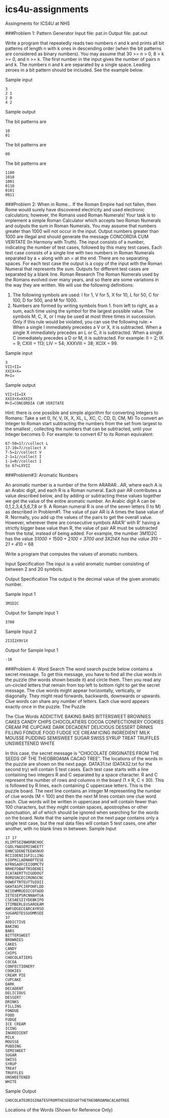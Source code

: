 # ics4u-assignments
Assingments for ICS4U at NHS

###Problem 1: Pattern Generator
Input file: pat.in 
Output file: pat.out

Write a program that repeatedly reads two numbers n and k and prints all bit patterns of length n with k ones in descending order (when the bit patterns are considered as binary numbers). You may assume that 30 >= n > 0, 8 > k >= 0, and n >= k. The first number in the input gives the number of pairs n and k. The numbers n and k are separated by a single space. Leading zeroes in a bit pattern should be included. See the example below. 


Sample input

    3
    2 1
    2 0
    4 2

Sample output

The bit patterns are

    10
    01

The bit patterns are

    00

The bit patterns are

    1100
    1010
    1001
    0110
    0101
    0011


###Problem 2: When in Rome...
If the Roman Empire had not fallen, then Rome would surely have discovered electricity and used electronic calculators; however, the Romans used Roman Numerals! Your task is to implement a simple Roman Calculator which accepts two Roman Numerals and outputs the sum in Roman Numerals. You may assume that numbers greater than 1000 will not occur in the input. Output numbers greater than 1000 are illegal and should generate the message CONCORDIA CUM VERITATE (In Harmony with Truth). 
The input consists of a number, indicating the number of test cases, followed by this many test cases. Each test case consists of a single line with two numbers in Roman Numerals separated by a + along with an = at the end. There are no separating spaces. 
For each test case the output is a copy of the input with the Roman Numeral that represents the sum. Outputs for different test cases are separated by a blank line. 
Roman Research
The Roman Numerals used by the Romans evolved over many years, and so there are some variations in the way they are written. We will use the following definitions: 
1.	The following symbols are used: I for 1, V for 5, X for 10, L for 50, C for 100, D for 500, and M for 1000. 
2.	Numbers are formed by writing symbols from 1. from left to right, as a sum, each time using the symbol for the largest possible value. The symbols M, C, X, or I may be used at most three times in succession. Only if this rule would be violated, you can use the following rule: 
•	When a single I immediately precedes a V or X, it is subtracted. When a single X immediately precedes an L or C, it is subtracted. When a single C immediately precedes a D or M, it is subtracted. 
For example: II = 2; IX = 9; CXIII = 113; LIV = 54; XXXVIII = 38; XCIX = 99. 

Sample input

    3
    VII+II=
    XXIX+X=
    M+I=

Sample output

    VII+II=IX
    XXIX+X=XXXIX
    M+I=CONCORDIA CUM VERITATE


Hint: there is one possible and simple algorithm for converting Integers to Romans:
Take a set {I, IV, V, IX, X, XL, L, XC, C, CD, D, CM, M}
To convert an Integer to Roman start subtracting the numbers from the set from largest to the smallest , collecting the numbers that can be subtracted, until your Integer becomes 0.
For example: to convert 67 to its Roman equivalent:

    67-50=17//collect L
    17-10=7//collect X
    7-5=2//collect V
    2-1=1//collect I
    1-1=0//collect I
    So 67=LXVII


###Problem#3: Aromatic Numbers

An aromatic number is a number of the form ARARAR…AR, where each A is an Arabic digit, and each R is a Roman numeral. Each pair AR contributes a value described below, and by adding or subtracting these values together we get the value of the entire aromatic
number.
An Arabic digit A can be 0,1,2,3,4,5,6,7,8 or 9. A Roman numeral R is one of the seven letters (I to M) as described in Problem#1.
The value of pair AR is A times the base value of R. Normally, you add up the values of the pairs to get the overall value. However, wherever there are consecutive symbols ARA’R’ with R’ having a strictly bigger base value than R, the value of pair AR must be subtracted from the total, instead of being added.
For example, the number 3M1D2C has the value 3*1000 + 1*500 + 2*100 = 3700 and 3X2I4X has the value 3*10 – 2*1 + 4*10 = 68

Write a program that computes the values of aromatic numbers.

Input Specification
The input is a valid aromatic number consisting of between 2 and 20 symbols.

Output Specification
The output is the decimal value of the given aromatic number.

Sample Input 1

    3M1D2C

Output for Sample Input 1

    3700

Sample Input 2

    2I3I2X9V1X
Output for Sample Input 1

    -16











###Problem 4: Word Search 
The word search puzzle below contains a secret message. To get this message, you have to find all the clue words in the puzzle (the words shown beside it) and circle them. Then you read any un-circled letters that remain from top left to bottom right to get the secret message. The clue words might appear horizontally, vertically, or diagonally. They might read forwards, backwards, downwards or upwards. Clue words can share any number of letters. Each clue word appears exactly once in the puzzle. 
The Puzzle 							 

The Clue Words
    ADDICTIVE 
    BAKING 
    BARS 
    BITTERSWEET 
    BROWNIES 
    CAKES 
    CANDY 
    CHIPS 
    CHOCOLATIERS 
    COCOA 
    CONFECTIONERY 
    COOKIES 
    CREAM PIE 
    CUPCAKE 
    DARK 
    DECADENT 
    DELICIOUS 
    DESSERT 
    DRINKS 
    FILLING 
    FONDUE 
    FOOD 
    FUDGE 
    ICE CREAM 
    ICING 
    INGREDIENT 
    MILK 
    MOUSSE 
    PUDDING 
    SEMISWEET 
    SUGAR 
    SWISS 
    SYRUP 
    TREAT 
    TRUFFLES 
    UNSWEETENED 
    WHITE


In this case, the secret message is “CHOCOLATE ORIGINATES FROM THE SEEDS OF THE THEOBROAMA CACAO TREE”. The locations of the words in the puzzle are shown on the next page. 
DATA31.txt (DATA32.txt for the second try) will contain 5 test cases. Each test case starts with a line containing two integers R and C separated by a space character. R and C represent the number of rows and columns in the board (1 ≤ R, C ≤ 30). This is followed by R lines, each containing C uppercase letters. This is the puzzle board. The next line contains an integer M representing the number of clue words (M < 100) and then the next M lines contain one clue word each. Clue words will be written in uppercase and will contain fewer than 100 characters, but they might contain spaces, apostrophes or other punctuation, all of which should be ignored when searching for the words on the board. 
Note that the sample input on the next page contains only a single test case, but the real data files will contain 5 test cases, one after another, with no blank lines in between. 
Sample Input 

    17 17 
    KLIMTSEINWORBCHOC 
    CGOLYNASEMISWEETT 
    EHNCSDENETEEWSNUO 
    RCIIOENIIGFILLING 
    SIOPKCLADNABFTESE 
    KFRNSAOFCEIOOMCTV 
    NRHEFDBAFTRSOEHEI 
    ICATAERTTUIGDDOGT 
    RORDSNCECCRONSCNC 
    DOWEFTRTEUTTUIOII 
    GKHTASPCIRPOHFLDD 
    NIIEWMRUEOICOTADD 
    IETESEPSRCNNAHTUA 
    CSESAESIIYDEBKIPO 
    ITIMBERLEUSAROEAM 
    AWFUDGECEARCAYRSO 
    SUGARDTESSUOMRSEE 
    37 
    ADDICTIVE 
    BAKING 
    BARS 
    BITTERSWEET 
    BROWNIES 
    CAKES 
    CANDY 
    CHIPS 
    CHOCOLATIERS 
    COCOA 
    CONFECTIONERY 
    COOKIES 
    CREAM PIE 
    CUPCAKE 
    DARK 
    DECADENT 
    DELICIOUS 
    DESSERT 
    DRINKS 
    FILLING 
    FONDUE 
    FOOD 
    FUDGE 
    ICE CREAM 
    ICING 
    INGREDIENT 
    MILK 
    MOUSSE 
    PUDDING 
    SEMISWEET 
    SUGAR 
    SWISS 
    SYRUP 
    TREAT 
    TRUFFLES 
    UNSWEETENED 
    WHITE
Sample Output 

    CHOCOLATEORIGINATESFROMTHESEEDSOFTHETHEOBROAMACACAOTREE 
Locations of the Words (Shown for Reference Only) 




